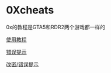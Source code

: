 # 0Xcheats

0x的教程是GTA5和RDR2两个游戏都一样的

[使用教程](GTA5/0xcheats/use.md)

[错误提示](GTA5/0xcheats/cuowutishi.md)

[改密/错误提示](GTA5/0xcheats/gaimihwid.md)